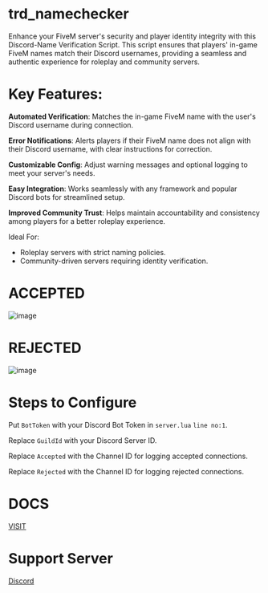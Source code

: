 # trd_namechecker
Enhance your FiveM server's security and player identity integrity with this Discord-Name Verification Script. This script ensures that players' in-game FiveM names match their Discord usernames, providing a seamless and authentic experience for roleplay and community servers.

# Key Features:

**Automated Verification**: Matches the in-game FiveM name with the user's Discord username during connection.

**Error Notifications**: Alerts players if their FiveM name does not align with their Discord username, with clear instructions for correction.

**Customizable Config**: Adjust warning messages and optional logging to meet your server's needs.

**Easy Integration**: Works seamlessly with any framework and popular Discord bots for streamlined setup.

**Improved Community Trust**: Helps maintain accountability and consistency among players for a better roleplay experience.

Ideal For:

* Roleplay servers with strict naming policies.
* Community-driven servers requiring identity verification.

# ACCEPTED
![image](https://github.com/user-attachments/assets/632c3047-eec4-45dc-ac16-4a7fda46bf8d)

# REJECTED
![image](https://github.com/user-attachments/assets/7e2c97f2-d440-4539-a9f5-993b182c950f)

# Steps to Configure
Put ``BotToken`` with your Discord Bot Token in ``server.lua`` ``line no:1``.

Replace ``GuildId`` with your Discord Server ID.

Replace ``Accepted`` with the Channel ID for logging accepted connections.

Replace ``Rejected`` with the Channel ID for logging rejected connections.

# DOCS
[VISIT](https://trd.gitbook.io/trd-scripts/scripts/trd_namechecker)

# Support Server
[Discord](https://discord.gg/3UfwMR2f57)
